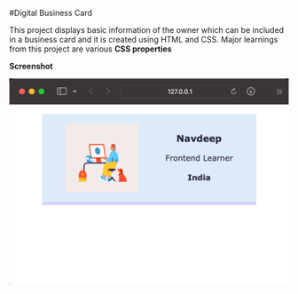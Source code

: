 #Digital Business Card

This project displays basic information of the owner which can be included in a business card and it is created using HTML and CSS.
Major learnings from this project are various **CSS properties**


**Screenshot**

![Business Card](https://github.com/Navdeepkhubber/FrontendProjects/blob/main/Digital%20Business%20Card/images/Digital%20Business%20Card.png "Business card")
